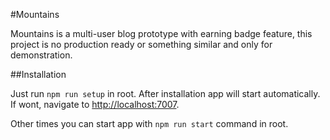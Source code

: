 #Mountains

Mountains is a multi-user blog prototype with earning badge feature, this project is no production ready or something similar and only for demonstration.

##Installation

Just run `npm run setup` in root. After installation app will start automatically. If wont, navigate to <a href="http://localhost:7007">http://localhost:7007</a>.

Other times you can start app with `npm run start` command in root.